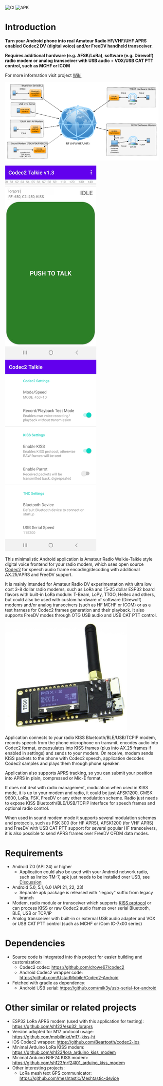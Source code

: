 ![CI](https://github.com/sh123/codec2_talkie/workflows/CI/badge.svg) 
![APK](https://img.shields.io/endpoint?url=https://apt.izzysoft.de/fdroid/api/v1/shield/com.radio.codec2talkie)

# Introduction
**Turn your Android phone into real Amateur Radio HF/VHF/UHF APRS enabled Codec2 DV (digital voice) and/or FreeDV handheld transceiver.**

**Requires additional hardware (e.g. AFSK/LoRa), software (e.g. Direwolf) radio modem or analog transceiver with USB audio + VOX/USB CAT PTT control, such as MCHF or ICOM**

For more information visit project [Wiki](https://github.com/sh123/codec2_talkie/wiki)

![alt text](images/diagram.png)

![alt text](images/screenshot.png)
![alt text](images/screenshot_settings.png)

This minimalistic Android application is Amateur Radio Walkie-Talkie style digital voice frontend for your radio modem, which uses open source [Codec2](https://github.com/drowe67/codec2) for speech audio frame encoding/decoding with additional AX.25/APRS and FreeDV support.

It is mainly intended for Amateur Radio DV experimentation with ultra low cost 3-8 dollar radio modems, such as LoRa and 15-25 dollar ESP32 board flavors with built-in LoRa module: T-Beam,
LoPy, TTGO, Heltec and others, but could also be used with custom hardware of software (Direwolf) modems and/or analog transceivers (such as HF MCHF or ICOM) or as a test harness for Codec2 frames generation and their playback. It also supports FreeDV modes through OTG USB audio and USB CAT PTT control.

![alt text](images/tracker.jpg)

Application connects to your radio KISS Bluetooth/BLE/USB/TCPIP modem, records speech from the phone microphone on transmit, encodes audio into Codec2 format, encapsulates into KISS frames (plus into AX.25 frames if enabled in settings) and sends to your modem. 
On receive, modem sends KISS packets to the phone with Codec2 speech, application decodes Codec2 samples and plays them through phone speaker. 

Application also supports APRS tracking, so you can submit your position into APRS in plain, compressed or Mic-E format.

It does not deal with radio management, modulation when used in KISS mode, it is up to your modem and radio, it could be just AFSK1200, GMSK 9600, LoRa, FSK, FreeDV or any other modulation scheme. Radio just needs to expose KISS Bluetooth/BLE/USB/TCPIP interface for speech frames and optional radio control.

When used in sound modem mode it supports several modulation schemes and protocols, such as FSK 300 (for HF APRS), AFSK1200 (for VHF APRS) and FreeDV with USB CAT PTT support for several popular HF transceivers, it is also possible to send APRS frames over FreeDV OFDM data modes.

# Requirements
- Android 7.0 (API 24) or higher
  - Application could also be used with your Android network radio, such as Inrico TM-7, apk just needs to be installed over USB, see [Discussion](https://github.com/sh123/codec2_talkie/issues/4)
- Android 5.0, 5.1, 6.0 (API 21, 22, 23)
  - Separate apk package is released with "legacy" suffix from legacy branch
- Modem, radio module or transceiver which supports [KISS protocol](https://en.wikipedia.org/wiki/KISS_(TNC)) or can process KISS or raw Codec2 audio frames over serial Bluetooth, BLE, USB or TCP/IP
- Analog transceiver with built-in or external USB audio adapter and VOX or USB CAT PTT control (such as MCHF or iCom IC-7x00 series)

# Dependencies
- Source code is integrated into this project for easier building and customization:
  - Codec2 codec: https://github.com/drowe67/codec2
  - Android Codec2 wrapper code: https://github.com/UstadMobile/Codec2-Android
- Fetched with gradle as dependency:
  - Android USB serial: https://github.com/mik3y/usb-serial-for-android

# Other similar or related projects
- ESP32 LoRa APRS modem (used with this application for testing): https://github.com/sh123/esp32_loraprs
- Version adopted for M17 protocol usage: https://github.com/mobilinkd/m17-kiss-ht
- iOS Codec2 wrapper: https://github.com/Beartooth/codec2-ios
- Minimal Arduino LoRa KISS modem: https://github.com/sh123/lora_arduino_kiss_modem
- Minimal Arduino NRF24 KISS modem: https://github.com/sh123/nrf24l01_arduino_kiss_modem
- Other interesting projects:
  - LoRa mesh text GPS communicator: https://github.com/meshtastic/Meshtastic-device

